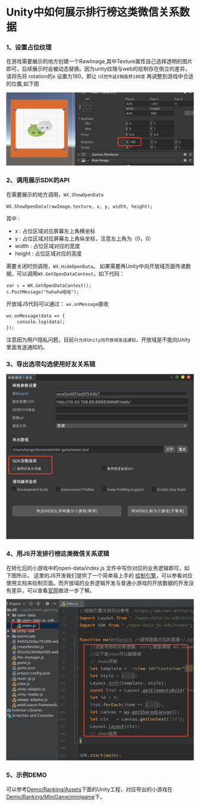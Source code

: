 # Unity中如何展示排行榜这类微信关系数据

### 1、设置占位纹理
在游戏需要展示的地方创建一个RawImage,其中Texture属性自己选择透明的图片即可，后续展示时会被动态替换。因为unity纹理与web的绘制存在倒立的差异，请将先将 rotation的x 设置为180，即让 `UI控件延X轴旋转180度` 再调整到游戏中合适的位置,如下图

 ![avatar](../image/o2.png)
 
### 2、调用展示SDK的API 
在需要展示的地方调用，`WX.ShowOpenData`
```
WX.ShowOpenData(rawImage.texture, x, y, width, height);
```
其中 :
* x : 占位区域对应屏幕左上角横坐标
* y : 占位区域对应屏幕左上角纵坐标，注意左上角为（0，0）
* width : 占位区域对应的宽度
* height : 占位区域对应的高度

需要关闭时则调用，`WX.HideOpenData`。
如果需要再Unity中向开放域页面传递数据，可以调用`WX.GetOpenDataContext`，如下代码：
```
var c = WX.GetOpenDataContext();
c.PostMessage("hahaha哈哈");
```
开放域JS代码可以通过：
`wx.onMessage`接收
```
wx.onMessage(data => {
    console.log(data);
});
```
注意因为用户隐私问题，目前`只允许Unity向开放域发送通知`，开放域是不能向Unity里面发送通知的。
### 3、导出选项勾选使用好友关系链
 ![avatar](../image/opendata.png)

### 4、用JS开发排行榜这类微信关系逻辑
在转化后的小游戏中的open-data/index.js 文件中写你对应的业务逻辑即可，如下图所示。 这里的JS开发我们提供了一个简单易上手的
[绘制引擎](https://wechat-miniprogram.github.io/minigame-canvas-engine/)，可以参看对应使用文档来绘制页面。而开放域的业务逻辑开发与普通小游戏的开放数据的开发没有差异，可以查看[官网](https://developers.weixin.qq.com/minigame/dev/guide/open-ability/open-data.html)做进一步了解。

 ![avatar](../image/o3.png)
 
### 5、示例DEMO
可以参考[Demo/Ranking/Assets](../Demo/Ranking/Assets)下面的Unity工程，对应导出的小游戏在[Demo/Ranking/MiniGame/minigame](../Demo/Ranking/MiniGame/minigame)下。
